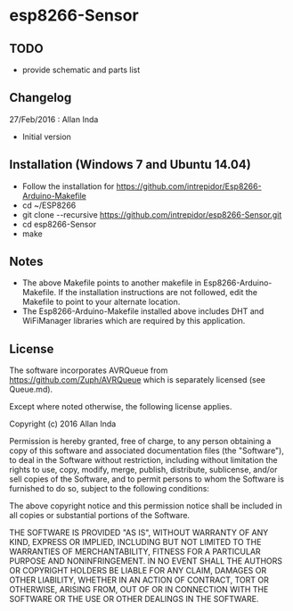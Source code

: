 # esp8266-Sensor

## TODO
- provide schematic and parts list

## Changelog
27/Feb/2016 : Allan Inda
- Initial version

## Installation (Windows 7 and Ubuntu 14.04)
- Follow the installation for https://github.com/intrepidor/Esp8266-Arduino-Makefile
- cd ~/ESP8266
- git clone --recursive https://github.com/intrepidor/esp8266-Sensor.git
- cd esp8266-Sensor
- make

## Notes
- The above Makefile points to another makefile in Esp8266-Arduino-Makefile. If the installation instructions are not followed, edit the Makefile to point to your alternate location.
- The Esp8266-Arduino-Makefile installed above includes DHT and WiFiManager libraries which are required by this application.

## License
The software incorporates AVRQueue from https://github.com/Zuph/AVRQueue which is separately licensed (see Queue.md).

Except where noted otherwise, the following license applies.

Copyright (c) 2016 Allan Inda

Permission is hereby granted, free of charge, to any person obtaining a copy of this software and associated documentation files (the "Software"), to deal in the Software without restriction, including without limitation the rights to use, copy, modify, merge, publish, distribute, sublicense, and/or sell copies of the Software, and to permit persons to whom the Software is furnished to do so, subject to the following conditions:

The above copyright notice and this permission notice shall be included in all copies or substantial portions of the Software.

THE SOFTWARE IS PROVIDED "AS IS", WITHOUT WARRANTY OF ANY KIND, EXPRESS OR IMPLIED, INCLUDING BUT NOT LIMITED TO THE WARRANTIES OF MERCHANTABILITY, FITNESS FOR A PARTICULAR PURPOSE AND NONINFRINGEMENT. IN NO EVENT SHALL THE AUTHORS OR COPYRIGHT HOLDERS BE LIABLE FOR ANY CLAIM, DAMAGES OR OTHER LIABILITY, WHETHER IN AN ACTION OF CONTRACT, TORT OR OTHERWISE, ARISING FROM, OUT OF OR IN CONNECTION WITH THE SOFTWARE OR THE USE OR OTHER DEALINGS IN THE SOFTWARE.
